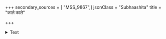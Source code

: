 +++
secondary_sources = [ "MSS_9867",]
jsonClass = "Subhaashita"
title = "काले काले"

+++

<details><summary>Text</summary>

काले काले न किमुपनतं भुञ्जते भोज्यजातं गृह्णन्त्यम्भो न किमथ न किं संविशन्ति क्षपासु।  
पुष्णन्ति स्वान् न किमु पृथुकान् स्त्रीषु किं नो रमन्ते कृत्याकृत्यव्यपगतधियां कस्तिरश्चां च भेदः॥
</details>
